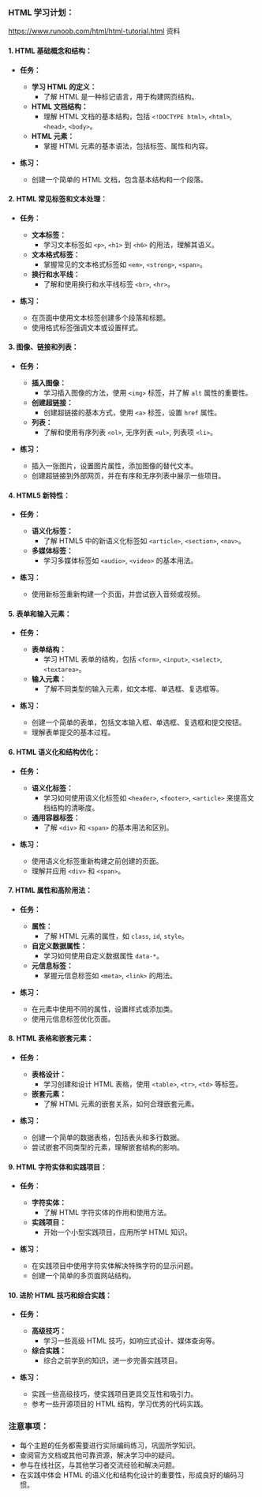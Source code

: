 ### HTML 学习计划：
https://www.runoob.com/html/html-tutorial.html 资料
#### **1. HTML 基础概念和结构：**
   - **任务：**
     - **学习 HTML 的定义：**
       - 了解 HTML 是一种标记语言，用于构建网页结构。
     - **HTML 文档结构：**
       - 理解 HTML 文档的基本结构，包括 `<!DOCTYPE html>`, `<html>`, `<head>`, `<body>`。
     - **HTML 元素：**
       - 掌握 HTML 元素的基本语法，包括标签、属性和内容。

   - **练习：**
     - 创建一个简单的 HTML 文档，包含基本结构和一个段落。

#### **2. HTML 常见标签和文本处理：**
   - **任务：**
     - **文本标签：**
       - 学习文本标签如 `<p>`, `<h1>` 到 `<h6>` 的用法，理解其语义。
     - **文本格式标签：**
       - 掌握常见的文本格式标签如 `<em>`, `<strong>`, `<span>`。
     - **换行和水平线：**
       - 了解和使用换行和水平线标签 `<br>`, `<hr>`。

   - **练习：**
     - 在页面中使用文本标签创建多个段落和标题。
     - 使用格式标签强调文本或设置样式。

#### **3. 图像、链接和列表：**
   - **任务：**
     - **插入图像：**
       - 学习插入图像的方法，使用 `<img>` 标签，并了解 `alt` 属性的重要性。
     - **创建超链接：**
       - 创建超链接的基本方式，使用 `<a>` 标签，设置 `href` 属性。
     - **列表：**
       - 了解和使用有序列表 `<ol>`, 无序列表 `<ul>`, 列表项 `<li>`。

   - **练习：**
     - 插入一张图片，设置图片属性，添加图像的替代文本。
     - 创建超链接到外部网页，并在有序和无序列表中展示一些项目。

#### **4. HTML5 新特性：**
   - **任务：**
     - **语义化标签：**
       - 了解 HTML5 中的新语义化标签如 `<article>`, `<section>`, `<nav>`。
     - **多媒体标签：**
       - 学习多媒体标签如 `<audio>`, `<video>` 的基本用法。

   - **练习：**
     - 使用新标签重新构建一个页面，并尝试嵌入音频或视频。

#### **5. 表单和输入元素：**
   - **任务：**
     - **表单结构：**
       - 学习 HTML 表单的结构，包括 `<form>`, `<input>`, `<select>`, `<textarea>`。
     - **输入元素：**
       - 了解不同类型的输入元素，如文本框、单选框、复选框等。

   - **练习：**
     - 创建一个简单的表单，包括文本输入框、单选框、复选框和提交按钮。
     - 理解表单提交的基本过程。

#### **6. HTML 语义化和结构优化：**
   - **任务：**
     - **语义化标签：**
       - 学习如何使用语义化标签如 `<header>`, `<footer>`, `<article>` 来提高文档结构的清晰度。
     - **通用容器标签：**
       - 了解 `<div>` 和 `<span>` 的基本用法和区别。

   - **练习：**
     - 使用语义化标签重新构建之前创建的页面。
     - 理解并应用 `<div>` 和 `<span>`。

#### **7. HTML 属性和高阶用法：**
   - **任务：**
     - **属性：**
       - 了解 HTML 元素的属性，如 `class`, `id`, `style`。
     - **自定义数据属性：**
       - 学习如何使用自定义数据属性 `data-*`。
     - **元信息标签：**
       - 掌握元信息标签如 `<meta>`, `<link>` 的用法。

   - **练习：**
     - 在元素中使用不同的属性，设置样式或添加类。
     - 使用元信息标签优化页面。

#### **8. HTML 表格和嵌套元素：**
   - **任务：**
     - **表格设计：**
       - 学习创建和设计 HTML 表格，使用 `<table>`, `<tr>`, `<td>` 等标签。
     - **嵌套元素：**
       - 了解 HTML 元素的嵌套关系，如何合理嵌套元素。

   - **练习：**
     - 创建一个简单的数据表格，包括表头和多行数据。
     - 尝试嵌套不同类型的元素，理解嵌套结构的影响。

#### **9. HTML 字符实体和实践项目：**
   - **任务：**
     - **字符实体：**
       - 了解 HTML 字符实体的作用和使用方法。
     - **实践项目：**
       - 开始一个小型实践项目，应用所学 HTML 知识。

   - **练习：**
     - 在实践项目中使用字符实体解决特殊字符的显示问题。
     - 创建一个简单的多页面网站结构。

#### **10. 进阶 HTML 技巧和综合实践：**
   - **任务：**
     - **高级技巧：**
       - 学习一些高级 HTML 技巧，如响应式设计、媒体查询等。
     - **综合实践：**
       - 综合之前学到的知识，进一步完善实践项目。

   - **练习：**


     - 实践一些高级技巧，使实践项目更具交互性和吸引力。
     - 参考一些开源项目的 HTML 结构，学习优秀的代码实践。

### 注意事项：
- 每个主题的任务都需要进行实际编码练习，巩固所学知识。
- 查阅官方文档或其他可靠资源，解决学习中的疑问。
- 参与在线社区，与其他学习者交流经验和解决问题。
- 在实践中体会 HTML 的语义化和结构化设计的重要性，形成良好的编码习惯。